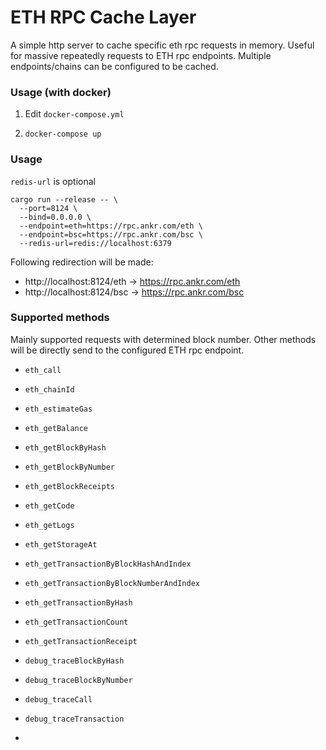 # ETH RPC Cache Layer
A simple http server to cache specific eth rpc requests in memory. Useful for massive repeatedly requests to ETH rpc endpoints.
Multiple endpoints/chains can be configured to be cached.

### Usage (with docker)

1. Edit `docker-compose.yml`

2. `docker-compose up`
### Usage
`redis-url` is optional

```shell
cargo run --release -- \
  --port=8124 \
  --bind=0.0.0.0 \
  --endpoint=eth=https://rpc.ankr.com/eth \
  --endpoint=bsc=https://rpc.ankr.com/bsc \
  --redis-url=redis://localhost:6379
```
Following redirection will be made:
* http://localhost:8124/eth -> https://rpc.ankr.com/eth
* http://localhost:8124/bsc -> https://rpc.ankr.com/bsc

### Supported methods
Mainly supported requests with determined block number. Other methods will be directly send to the configured ETH rpc endpoint.

- `eth_call`
- `eth_chainId`
- `eth_estimateGas`
- `eth_getBalance`
- `eth_getBlockByHash`
- `eth_getBlockByNumber`
- `eth_getBlockReceipts`
- `eth_getCode`
- `eth_getLogs`
- `eth_getStorageAt`
- `eth_getTransactionByBlockHashAndIndex`
- `eth_getTransactionByBlockNumberAndIndex`
- `eth_getTransactionByHash`
- `eth_getTransactionCount`
- `eth_getTransactionReceipt`

- `debug_traceBlockByHash`
- `debug_traceBlockByNumber`
- `debug_traceCall`
- `debug_traceTransaction`
-